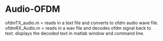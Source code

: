 # Audio-OFDM
ofdmTX_audio.m  =  reads in a text file and converts to ofdm audio wave file.
ofdmRX_Audio.m = reads in a wav file and decodes ofdm signal back to text.  displays the decoded text in matlab window and command line.
